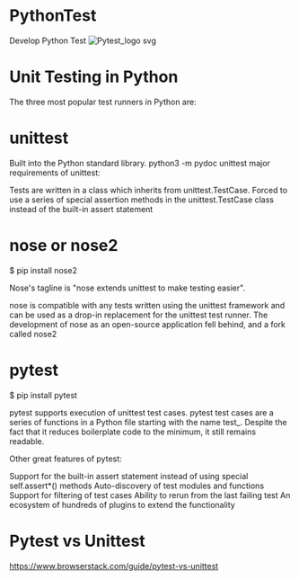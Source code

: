 # PythonTest
Develop Python Test
![Pytest_logo svg](https://github.com/user-attachments/assets/abdd6d4b-009a-4ce0-9d07-8936c43ef9d9)

# Unit Testing in Python
The three most popular test runners in Python are:

# unittest
Built into the Python standard library.
python3 -m pydoc unittest
major requirements of unittest:

Tests are written in a class which inherits from unittest.TestCase.
Forced to use a series of special assertion methods in the unittest.TestCase class instead of the built-in assert statement
# nose or nose2
$ pip install nose2

Nose's tagline is "nose extends unittest to make testing easier".

nose is compatible with any tests written using the unittest framework and can be used as a drop-in replacement for the unittest test runner. The development of nose as an open-source application fell behind, and a fork called nose2 

# pytest
$ pip install pytest

pytest supports execution of unittest test cases. pytest test cases are a series of functions in a Python file starting with the name test_. Despite the fact that it reduces boilerplate code to the minimum, it still remains readable.

Other great features of pytest:

Support for the built-in assert statement instead of using special self.assert*() methods
Auto-discovery of test modules and functions
Support for filtering of test cases
Ability to rerun from the last failing test
An ecosystem of hundreds of plugins to extend the functionality

# Pytest vs Unittest

https://www.browserstack.com/guide/pytest-vs-unittest


